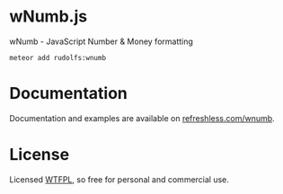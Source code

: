 wNumb.js
=====

wNumb - JavaScript Number &amp; Money formatting

```meteor add rudolfs:wnumb```

# Documentation

Documentation and examples are available on [refreshless.com/wnumb](http://refreshless.com/wnumb/).

# License

Licensed [WTFPL](http://www.wtfpl.net/about/), so free for personal and commercial use.
